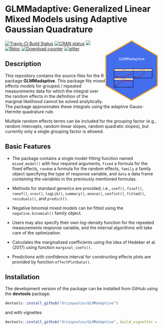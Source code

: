 GLMMadaptive: Generalized Linear Mixed Models using Adaptive Gaussian Quadrature
================

<img src="inst/figures/hex_GLMMadaptive.png" height="200" align="right"/>

[![Travis-CI Build Status](https://travis-ci.org/drizopoulos/GLMMadaptive.svg?branch=master)](https://travis-ci.org/drizopoulos/GLMMadaptive) [![CRAN status](http://www.r-pkg.org/badges/version/GLMMadaptive)](https://cran.r-project.org/package=GLMMadaptive) [![](https://cranlogs.r-pkg.org/badges/grand-total/GLMMadaptive)](https://CRAN.R-project.org/package=GLMMadaptive) [![Rdoc](http://www.rdocumentation.org/badges/version/GLMMadaptive)](http://www.rdocumentation.org/packages/GLMMadaptive) [![Download counter](http://cranlogs.r-pkg.org/badges/GLMMadaptive)](https://cran.r-project.org/package=GLMMadaptive) [![gitter](https://img.shields.io/badge/GITTER-join%20chat-green.svg)](https://gitter.im/drizopoulos/GLMMadaptive)

Description
------------

This repository contains the source files for the R package <strong>GLMMadaptive</strong>. 
This package fits mixed effects models for grouped / repeated measurements data for which
the integral over the random effects in the definition of the marginal likelihood cannot
be solved analytically. The package approximates these integrals using the adaptive 
Gauss-Hermite quadrature rule.

Multiple random effects terms can be included for the grouping factor (e.g., random 
intercepts, random linear slopes, random quadratic slopes), but currently only a single
grouping factor is allowed.

Basic Features
------------

- The package contains a single model-fitting function named `mixed_model()` with four 
required arguments, `fixed` a formula for the fixed effects, `random` a formula for the
random effects, `family` a family object specifying the type of response variable, and 
`data` a data frame containing the variables in the previously mentioned formulas.

- Methods for standard generics are provided, i.e., `coef()`, `fixef()`, `ranef()`, 
`vcov()`, `logLik()`, `summary()`, `anova()`, `confint()`, `fitted()`, `residuals()`, 
and `predict()`.

- Negative binomial mixed models can be fitted using the `negative.binomial()` family 
object.

- Users may also specify their own log-density function for the repeated measurements 
response variable, and the internal algorithms will take care of the optimization.

- Calculates the marginalized coefficients using the idea of Hedeker et al. (2017) using 
function `marginal_coefs()`.

- Predictions with confidence interval for constructing effects plots are provided by 
function `effectPlotData()`.

Installation
------------

The development version of the package can be installed from GitHub using the **devtools**
package:
```r
devtools::install_github("drizopoulos/GLMMadaptive")
```

and with vignettes
```r
devtools::install_github("drizopoulos/GLMMadaptive", build_vignettes = TRUE)
```